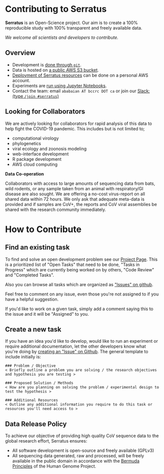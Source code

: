 # Contributing to Serratus

**Serratus** is an Open-Science project. Our aim is to create a 100% reproducible study with 100% transparent and freely available data.

_We welcome all scientists and developers to contribute._

## Overview

- Development is [done through `git`](https://github.com/ababaian/serratus/wiki/Using-the-Repository).
- Data is hosted on [a public AWS S3 bucket](https://github.com/ababaian/serratus/wiki/Access-Data-Release).
- [Deployment of Serratus resources](https://github.com/ababaian/serratus/wiki/Running-Serratus-on-AWS) can be done on a personal AWS account.
- Experiments are [run using Jupyter Notebooks](https://github.com/ababaian/serratus/wiki/Running-an-Experiment).
- Contact the team: email `ababaian AT bccrc DOT ca` or join our [Slack: (type `/join #serratus`)](https://join.slack.com/t/hackseq-rna/shared_invite/zt-dwdg5uw0-TTcfrFagariqKpOSU_d6wg)

## Looking for Collaborators
We are actively looking for collaborators for rapid analysis of this data to help fight the COVID-19 pandemic. This includes but is not limited to;

-	computational virology
-	phylogenetics
-	viral ecology and zoonosis modeling
-	web-interface development
-	R package development
-	AWS cloud computing

**Data Co-operation**

Collaborators with access to large amounts of sequencing data from bats, wild rodents, or any sample taken from an animal with respiratory/GI disease are also sought. We are offering a no-cost virus-report on all shared data within 72 hours. We only ask that adequate meta-data is provided and if samples are CoV+, the reports and CoV viral assemblies be shared with the research community immediately.


# How to Contribute

## Find an existing task

To find and solve an open development problem see our [Project Page](https://github.com/ababaian/serratus/projects/1). This is a prioritized list of "Open Tasks" that need to be done, "Tasks in Progress" which are currently being worked on by others, "Code Review" and "Completed Tasks".

Also you can browse all tasks which are organized as ["Issues" on github](https://github.com/ababaian/serratus/issues?q=).

Feel free to comment on any issue, even those you're not assigned to if you have a helpful suggestion.

If you'd like to work on a given task, simply add a comment saying this to the issue and it will be "Assigned" to you.

## Create a new task

If you have an idea you'd like to develop, would like to run an experiment or require additional documentation, let the other developers know what you're doing by [creating an "Issue" on Github](https://github.com/ababaian/serratus/issues/new). The general template to include initially is:

```
### Problem / Objective
< Briefly outline a problem you are solving / the research objectives and hypothesis you are testing >

### Proposed Solution / Methods
< How are you planning on solving the problem / experimental design to test the hypothesis >

### Additional Resources
< Outline any additional information you require to do this task or resources you'll need access to >

```

## Data Release Policy

To achieve our objective of providing high quality CoV sequence data to the global research effort, Serratus ensures:

- All software development is open-source and freely available (GPLv3)
- All sequencing data generated, raw and processed, will be freely available in the public domain in accordance with the [Bermuda Principles](https://en.wikipedia.org/wiki/Bermuda_Principles) of the Human Genome Project.
